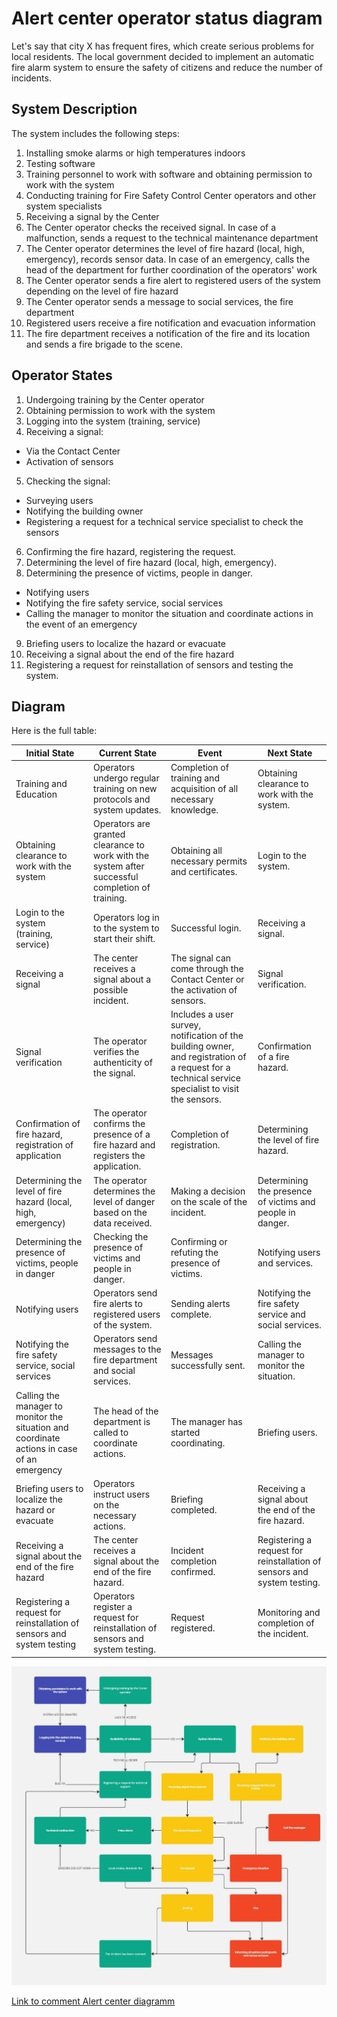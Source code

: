 # Alert center operator status diagram

Let's say that city X has frequent fires, which create serious problems for local residents. The local government decided to implement an automatic fire alarm system to ensure the safety of citizens and
reduce the number of incidents.

## System Description

The system includes the following steps:

1. Installing smoke alarms or high temperatures indoors
2. Testing software
3. Training personnel to work with software and obtaining permission to work with the system
4. Conducting training for Fire Safety Control Center operators and other system specialists
5. Receiving a signal by the Center
6. The Center operator checks the received signal. In case of a malfunction, sends a request to the technical maintenance department
7. The Center operator determines the level of fire hazard (local, high, emergency), records sensor data. In case of an emergency, calls the head of the department for further coordination of the operators' work
8. The Center operator sends a fire alert to registered users of the system depending on the level of fire hazard
9. The Center operator sends a message to social services, the fire department
10. Registered users receive a fire notification and evacuation information
11. The fire department receives a notification of the fire and its location and sends a fire brigade to the scene.

## Operator States

1. Undergoing training by the Center operator
2. Obtaining permission to work with the system
3. Logging into the system (training, service)
4. Receiving a signal:

- Via the Contact Center
- Activation of sensors

5. Checking the signal:

- Surveying users
- Notifying the building owner
- Registering a request for a technical service specialist to check the sensors

6. Confirming the fire hazard, registering the request.
7. Determining the level of fire hazard (local, high, emergency).
8. Determining the presence of victims, people in danger.

- Notifying users
- Notifying the fire safety service, social services
- Calling the manager to monitor the situation and coordinate actions in the event of an emergency

9. Briefing users to localize the hazard or evacuate
10. Receiving a signal about the end of the fire hazard
11. Registering a request for reinstallation of sensors and testing the system.

## Diagram

Here is the full table:

| Initial State                                                                               | Current State                                                                                    | Event                                                                                                                                              | Next State                                                              |
| ------------------------------------------------------------------------------------------- | ------------------------------------------------------------------------------------------------ | -------------------------------------------------------------------------------------------------------------------------------------------------- | ----------------------------------------------------------------------- |
| Training and Education                                                                      | Operators undergo regular training on new protocols and system updates.                          | Completion of training and acquisition of all necessary knowledge.                                                                                 | Obtaining clearance to work with the system.                            |
| Obtaining clearance to work with the system                                                 | Operators are granted clearance to work with the system after successful completion of training. | Obtaining all necessary permits and certificates.                                                                                                  | Login to the system.                                                    |
| Login to the system (training, service)                                                     | Operators log in to the system to start their shift.                                             | Successful login.                                                                                                                                  | Receiving a signal.                                                     |
| Receiving a signal                                                                          | The center receives a signal about a possible incident.                                          | The signal can come through the Contact Center or the activation of sensors.                                                                       | Signal verification.                                                    |
| Signal verification                                                                         | The operator verifies the authenticity of the signal.                                            | Includes a user survey, notification of the building owner, and registration of a request for a technical service specialist to visit the sensors. | Confirmation of a fire hazard.                                          |
| Confirmation of fire hazard, registration of application                                    | The operator confirms the presence of a fire hazard and registers the application.               | Completion of registration.                                                                                                                        | Determining the level of fire hazard.                                   |
| Determining the level of fire hazard (local, high, emergency)                               | The operator determines the level of danger based on the data received.                          | Making a decision on the scale of the incident.                                                                                                    | Determining the presence of victims and people in danger.               |
| Determining the presence of victims, people in danger                                       | Checking the presence of victims and people in danger.                                           | Confirming or refuting the presence of victims.                                                                                                    | Notifying users and services.                                           |
| Notifying users                                                                             | Operators send fire alerts to registered users of the system.                                    | Sending alerts complete.                                                                                                                           | Notifying the fire safety service and social services.                  |
| Notifying the fire safety service, social services                                          | Operators send messages to the fire department and social services.                              | Messages successfully sent.                                                                                                                        | Calling the manager to monitor the situation.                           |
| Calling the manager to monitor the situation and coordinate actions in case of an emergency | The head of the department is called to coordinate actions.                                      | The manager has started coordinating.                                                                                                              | Briefing users.                                                         |
| Briefing users to localize the hazard or evacuate                                           | Operators instruct users on the necessary actions.                                               | Briefing completed.                                                                                                                                | Receiving a signal about the end of the fire hazard.                    |
| Receiving a signal about the end of the fire hazard                                         | The center receives a signal about the end of the fire hazard.                                   | Incident completion confirmed.                                                                                                                     | Registering a request for reinstallation of sensors and system testing. |
| Registering a request for reinstallation of sensors and system testing                      | Operators register a request for reinstallation of sensors and system testing.                   | Request registered.                                                                                                                                | Monitoring and completion of the incident.                              |

![Alert center diagramm](/img/Alert_center_diagramm.jpg)

[Link to comment Alert center diagramm](https://miro.com/welcomeonboard/dFZEK1lvdzVDNjhydlppb2JhakZXbnhkK05XQVI5d0YwRHF4M0cyd0hObjVnb0pMRnZXMnU5K2k1OCtuckJTWXo3RHgwMmxnZ01VUlBUaTlSam1DcVFscjZ6MkhJcTdVbkVZdC9HMmRSRG9JdFBOTUo3MnZtVjl2WThUVmhEWC8hZQ==?share_link_id=99174274404)
